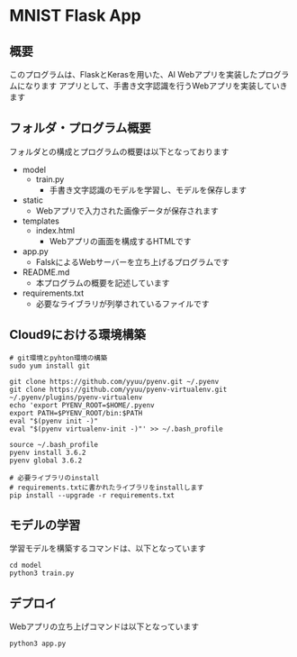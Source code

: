 # MNIST Flask App

## 概要
このプログラムは、FlaskとKerasを用いた、AI Webアプリを実装したプログラムになります
アプリとして、手書き文字認識を行うWebアプリを実装していきます

## フォルダ・プログラム概要
フォルダとの構成とプログラムの概要は以下となっております

- model
  - train.py
    - 手書き文字認識のモデルを学習し、モデルを保存します
- static
  - Webアプリで入力された画像データが保存されます
- templates
  - index.html 
    - Webアプリの画面を構成するHTMLです
- app.py
    - FalskによるWebサーバーを立ち上げるプログラムです
- README.md
  - 本プログラムの概要を記述しています
- requirements.txt
  - 必要なライブラリが列挙されているファイルです


## Cloud9における環境構築
```
# git環境とpyhton環境の構築
sudo yum install git

git clone https://github.com/yyuu/pyenv.git ~/.pyenv
git clone https://github.com/yyuu/pyenv-virtualenv.git ~/.pyenv/plugins/pyenv-virtualenv
echo 'export PYENV_ROOT=$HOME/.pyenv
export PATH=$PYENV_ROOT/bin:$PATH
eval "$(pyenv init -)"
eval "$(pyenv virtualenv-init -)"' >> ~/.bash_profile

source ~/.bash_profile
pyenv install 3.6.2
pyenv global 3.6.2

# 必要ライブラリのinstall
# requirements.txtに書かれたライブラリをinstallします
pip install --upgrade -r requirements.txt
```


## モデルの学習
学習モデルを構築するコマンドは、以下となっています
```
cd model
python3 train.py
```


## デプロイ
Webアプリの立ち上げコマンドは以下となっています
```
python3 app.py
```
